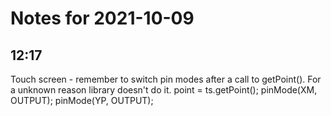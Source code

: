 # Notes for 2021-10-09

## 12:17

Touch screen - remember to switch pin modes after a call to getPoint().
For a unknown reason library doesn't do it.
point = ts.getPoint();
pinMode(XM, OUTPUT);
pinMode(YP, OUTPUT);

